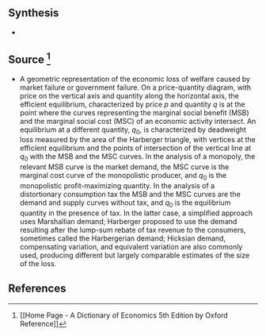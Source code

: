 ## Synthesis
- 
## Source [^1]
- A geometric representation of the economic loss of welfare caused by market failure or government failure. On a price-quantity diagram, with price on the vertical axis and quantity along the horizontal axis, the efficient equilibrium, characterized by price $p^{}$ and quantity $q^{}$ is at the point where the curves representing the marginal social benefit (MSB) and the marginal social cost (MSC) of an economic activity intersect. An equilibrium at a different quantity, $q_{0}$, is characterized by deadweight loss measured by the area of the Harberger triangle, with vertices at the efficient equilibrium and the points of intersection of the vertical line at $q_{0}$ with the MSB and the MSC curves. In the analysis of a monopoly, the relevant MSB curve is the market demand, the MSC curve is the marginal cost curve of the monopolistic producer, and $q_{0}$ is the monopolistic profit-maximizing quantity. In the analysis of a distortionary consumption tax the MSB and the MSC curves are the demand and supply curves without tax, and $q_{0}$ is the equilibrium quantity in the presence of tax. In the latter case, a simplified approach uses Marshallian demand; Harberger proposed to use the demand resulting after the lump-sum rebate of tax revenue to the consumers, sometimes called the Harbergerian demand; Hicksian demand, compensating variation, and equivalent variation are also commonly used, producing different but largely comparable estimates of the size of the loss.
## References

[^1]: [[Home Page - A Dictionary of Economics 5th Edition by Oxford Reference]]